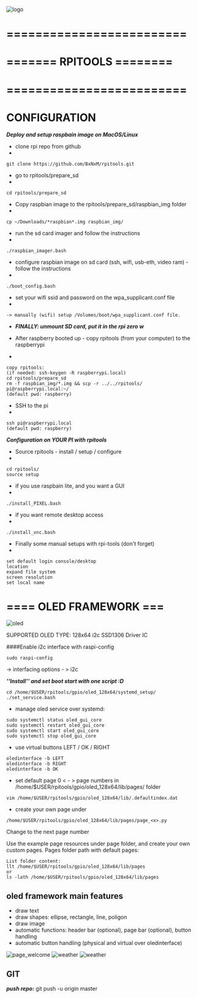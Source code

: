 ![logo](https://github.com/BxNxM/rpitools/blob/master/template/demo_images/logo.png?raw=true)

# =========================
# ======= RPITOOLS ========
# =========================

# CONFIGURATION
***Deploy and setup raspbain image on MacOS/Linux***

* clone rpi repo from github
* 
```
git clone https://github.com/BxNxM/rpitools.git
```

* go to rpitools/prepare_sd
* 
```
cd rpitools/prepare_sd
```

* Copy raspbian image to the rpitools/prepare\_sd/raspbian\_img folder
* 
```
cp ~/Downloads/*raspbian*.img raspbian_img/
```

* run the sd card imager and follow the instructions
* 
```
./raspbian_imager.bash
```

* configure raspbian image on sd card (ssh, wifi, usb-eth, video ram) - follow the instructions
* 
```
./boot_config.bash
```

* set your wifi ssid and password on the wpa_supplicant.conf file
* 
```
-> manually (wifi) setup /Volumes/boot/wpa_supplicant.conf file.
```

* ***FINALLY: unmount SD card, put it in the rpi zero w***

* After raspberry booted up - copy rpitools (from your computer) to the raspberrypi
* 
```
copy rpitools:
(if needed: ssh-keygen -R raspberrypi.local)
cd rpitools/prepare_sd
rm -f raspbian_img/*.img && scp -r ../../rpitools/ pi@raspberrypi.local:~/
(default pwd: raspberry)
```
* SSH to the pi
* 
```
ssh pi@raspberrypi.local
(default pwd: raspberry)
```
***Configuration on  YOUR PI with rpitools***

* Source rpitools - install / setup / configure
* 
```
cd rpitools/
source setup
```

* if you use raspbain lite, and you want a GUI
* 
```
./install_PIXEL.bash
```

* if you want remote desktop access
* 
```
./install_vnc.bash
```

* Finally some manual setups with rpi-tools (don't forget)
* 
```
set default login console/desktop
location
expand file system
screen resolution
set local name
```

# ==== OLED FRAMEWORK ===
![oled](https://github.com/BxNxM/rpitools/blob/master/template/demo_images/oled.jpg?raw=true)

SUPPORTED OLED TYPE: 128x64 i2c SSD1306 Driver IC


####Enable i2c interface with raspi-config

```
sudo raspi-config
```
-> interfacing options - > i2c

***''Install'' and set boot start with one script :D***

```
cd /home/$USER/rpitools/gpio/oled_128x64/systemd_setup/
./set_service.bash
```

* manage oled service over systemd:

```
sudo systemctl status oled_gui_core
sudo systemctl restart oled_gui_core
sudo systemctl start oled_gui_core
sudo systemctl stop oled_gui_core
```

* use virtual buttons LEFT / OK / RIGHT

```
oledinterface -b LEFT
oledinterface -b RIGHT
oledinterface -b OK
```

* set default page 0 < - > page numbers in /home/$USER/rpitools/gpio/oled_128x64/lib/pages/ folder

```
vim /home/$USER/rpitools/gpio/oled_128x64/lib/.defaultindex.dat
```

* create your own page under
```
/home/$USER/rpitools/gpio/oled_128x64/lib/pages/page_<x>.py
```
Change <x> to the next page number

Use the example page resources under page folder, and create your own custom pages. Pages folder path with default pages:

```
List folder content:
llt /home/$USER/rpitools/gpio/oled_128x64/lib/pages
or
ls -lath /home/$USER/rpitools/gpio/oled_128x64/lib/pages
```

## oled framework main features
* draw text
* draw shapes: ellipse, rectangle, line, poligon
* draw image
* automatic functions: header bar (optional), page bar (optional), button handling 
* automatic button handling (physical and virtual over oledinterface)

![page_welcome](https://github.com/BxNxM/rpitools/blob/master/template/demo_images/page_pi.jpg?raw=true)
![weather](https://github.com/BxNxM/rpitools/blob/master/template/demo_images/page_weather.jpg?raw=true)
![weather](https://github.com/BxNxM/rpitools/blob/master/template/demo_images/page_perf.jpg?raw=true)

## GIT
***push repo:*** git push -u origin master
